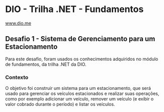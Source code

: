 # DIO - Trilha .NET - Fundamentos
www.dio.me

## Desafio 1 - Sistema de Gerenciamento para um Estacionamento
Para este desafio, foram usados os conhecimentos adquiridos no módulo de fundamentos, da trilha .NET da DIO.

### Contexto
O objetivo foi construir um sistema para um estacionamento, que será usado para gerenciar os veículos estacionados e realizar suas operações, como por exemplo adicionar um veículo, remover um veículo (e exibir o valor cobrado durante o período) e listar os veículos.
